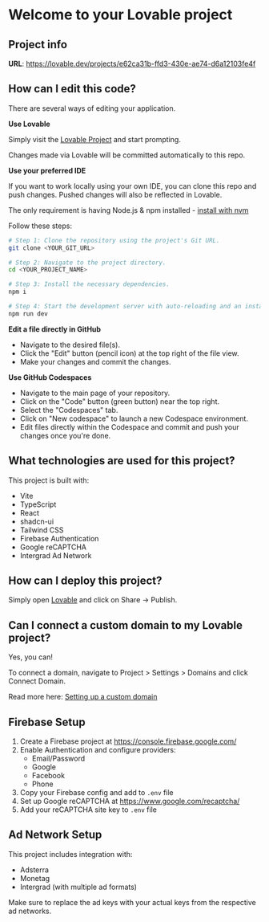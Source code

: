 # Welcome to your Lovable project

## Project info

**URL**: https://lovable.dev/projects/e62ca31b-ffd3-430e-ae74-d6a12103fe4f

## How can I edit this code?

There are several ways of editing your application.

**Use Lovable**

Simply visit the [Lovable Project](https://lovable.dev/projects/e62ca31b-ffd3-430e-ae74-d6a12103fe4f) and start prompting.

Changes made via Lovable will be committed automatically to this repo.

**Use your preferred IDE**

If you want to work locally using your own IDE, you can clone this repo and push changes. Pushed changes will also be reflected in Lovable.

The only requirement is having Node.js & npm installed - [install with nvm](https://github.com/nvm-sh/nvm#installing-and-updating)

Follow these steps:

```sh
# Step 1: Clone the repository using the project's Git URL.
git clone <YOUR_GIT_URL>

# Step 2: Navigate to the project directory.
cd <YOUR_PROJECT_NAME>

# Step 3: Install the necessary dependencies.
npm i

# Step 4: Start the development server with auto-reloading and an instant preview.
npm run dev
```

**Edit a file directly in GitHub**

- Navigate to the desired file(s).
- Click the "Edit" button (pencil icon) at the top right of the file view.
- Make your changes and commit the changes.

**Use GitHub Codespaces**

- Navigate to the main page of your repository.
- Click on the "Code" button (green button) near the top right.
- Select the "Codespaces" tab.
- Click on "New codespace" to launch a new Codespace environment.
- Edit files directly within the Codespace and commit and push your changes once you're done.

## What technologies are used for this project?

This project is built with:

- Vite
- TypeScript
- React
- shadcn-ui
- Tailwind CSS
- Firebase Authentication
- Google reCAPTCHA
- Intergrad Ad Network

## How can I deploy this project?

Simply open [Lovable](https://lovable.dev/projects/e62ca31b-ffd3-430e-ae74-d6a12103fe4f) and click on Share -> Publish.

## Can I connect a custom domain to my Lovable project?

Yes, you can!

To connect a domain, navigate to Project > Settings > Domains and click Connect Domain.

Read more here: [Setting up a custom domain](https://docs.lovable.dev/tips-tricks/custom-domain#step-by-step-guide)

## Firebase Setup

1. Create a Firebase project at https://console.firebase.google.com/
2. Enable Authentication and configure providers:
   - Email/Password
   - Google
   - Facebook
   - Phone
3. Copy your Firebase config and add to `.env` file
4. Set up Google reCAPTCHA at https://www.google.com/recaptcha/
5. Add your reCAPTCHA site key to `.env` file

## Ad Network Setup

This project includes integration with:
- Adsterra
- Monetag
- Intergrad (with multiple ad formats)

Make sure to replace the ad keys with your actual keys from the respective ad networks.